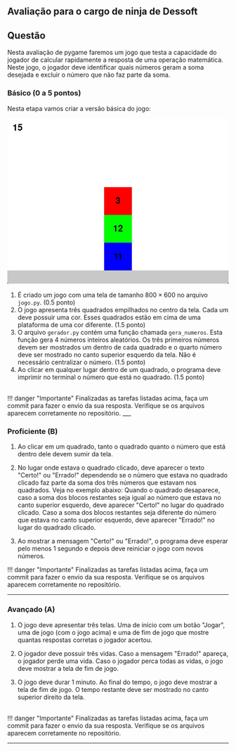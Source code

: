## Avaliação para o cargo de ninja de Dessoft

## Questão

Nesta avaliação de pygame faremos um jogo que testa a capacidade do jogador de calcular rapidamente a resposta de uma operação matemática. Neste jogo, o jogador deve identificar quais números geram a soma desejada e excluir o número que não faz parte da soma.

### Básico (0 a 5 pontos)

Nesta etapa vamos criar a versão básica do jogo:

![Imagem do jogo](conceitoc.jpg)

1. É criado um jogo com uma tela de tamanho $800\times 600$ no arquivo `jogo.py`. (0.5 ponto)
2. O jogo apresenta três quadrados empilhados no centro da tela. Cada um deve possuir uma cor. Esses quadrados estão em cima de uma plataforma de uma cor diferente. (1.5 ponto)
3. O arquivo `gerador.py` contém uma função chamada `gera_numeros`. Esta função gera 4 números inteiros aleatórios. Os três primeiros números devem ser mostrados um dentro de cada quadrado e o quarto número deve ser mostrado no canto superior esquerdo da tela. Não é necessário centralizar o número. (1.5 ponto)
4. Ao clicar em qualquer lugar dentro de um quadrado, o programa deve imprimir no terminal o número que está no quadrado. (1.5 ponto)


</br>
!!! danger "Importante"
    Finalizadas as tarefas listadas acima, faça um commit para fazer o envio da sua resposta. Verifique se os arquivos aparecem corretamente no repositório.
___

### Proficiente (B) 

1. Ao clicar em um quadrado, tanto o quadrado quanto o número que está dentro dele devem sumir da tela.

2. No lugar onde estava o quadrado clicado, deve aparecer o texto "Certo!" ou "Errado!" dependendo se o número que estava no quadrado clicado faz parte da soma dos três números que estavam nos quadrados. Veja no exemplo abaixo: Quando o quadrado desaparece, caso a soma dos blocos restantes seja igual ao número que estava no canto superior esquerdo, deve aparecer "Certo!" no lugar do quadrado clicado. Caso a soma dos blocos restantes seja diferente do número que estava no canto superior esquerdo, deve aparecer "Errado!" no lugar do quadrado clicado.

3. Ao mostrar a mensagem "Certo!" ou "Errado!", o programa deve esperar pelo menos 1 segundo e depois deve reiniciar o jogo com novos números.

!!! danger "Importante"
    Finalizadas as tarefas listadas acima, faça um commit para fazer o envio da sua resposta. Verifique se os arquivos aparecem corretamente no repositório.

___

### Avançado (A)

1. O jogo deve apresentar três telas. Uma de início com um botão "Jogar", uma de jogo (com o jogo acima) e uma de fim de jogo que mostre quantas respostas corretas o jogador acertou.

2. O jogador deve possuir três vidas. Caso a mensagem "Errado!" apareça, o jogador perde uma vida. Caso o jogador perca todas as vidas, o jogo deve mostrar a tela de fim de jogo.

4. O jogo deve durar 1 minuto. Ao final do tempo, o jogo deve mostrar a tela de fim de jogo. O tempo restante deve ser mostrado no canto superior direito da tela.
    
</br>
!!! danger "Importante"
    Finalizadas as tarefas listadas acima, faça um commit para fazer o envio da sua resposta. Verifique se os arquivos aparecem corretamente no repositório.

___
